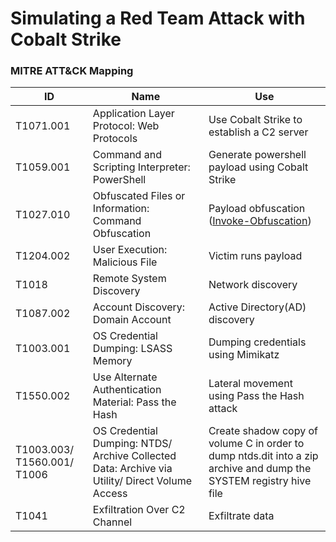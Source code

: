 # Simulating a Red Team Attack with Cobalt Strike
### MITRE ATT&CK Mapping

| ID  | Name | Use |
| ------------- | ------------- | ------------- |
| T1071.001  | Application Layer Protocol: Web Protocols  | Use Cobalt Strike to establish a C2 server |
| T1059.001  | Command and Scripting Interpreter: PowerShell  | Generate powershell payload using Cobalt Strike |
| T1027.010  | Obfuscated Files or Information: Command Obfuscation  | Payload obfuscation ([Invoke-Obfuscation](https://github.com/danielbohannon/Invoke-Obfuscation)) |
| T1204.002  | User Execution: Malicious File  | Victim runs payload |
| T1018  | Remote System Discovery  | Network discovery |
| T1087.002  | Account Discovery: Domain Account  | Active Directory(AD) discovery |
| T1003.001  | OS Credential Dumping: LSASS Memory  | Dumping credentials using Mimikatz |
| T1550.002  | Use Alternate Authentication Material: Pass the Hash  | Lateral movement using Pass the Hash attack |
| T1003.003/ T1560.001/ T1006  | OS Credential Dumping: NTDS/ Archive Collected Data: Archive via Utility/ Direct Volume Access  | Create shadow copy of volume C in order to dump ntds.dit into a zip archive and dump the SYSTEM registry hive file |
| T1041  | Exfiltration Over C2 Channel  | Exfiltrate data |
